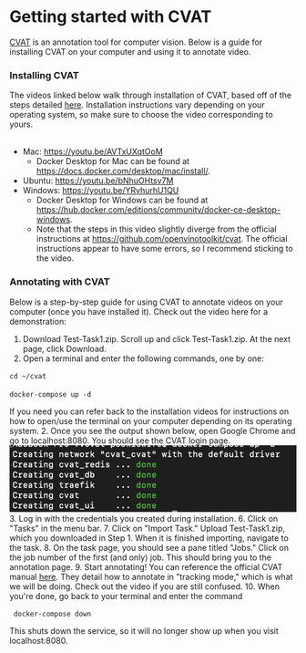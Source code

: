 # Getting started with CVAT 

[CVAT](https://github.com/openvinotoolkit/cvat) is an annotation tool for computer vision. Below is a guide for installing CVAT on your computer and using it to annotate video. 

### Installing CVAT
The videos linked below walk through installation of CVAT, based off of the steps detailed [here](https://github.com/openvinotoolkit/cvat). Installation instructions vary depending on your operating system, so make sure to choose the video corresponding to yours. 
<br>
<br>

* Mac: https://youtu.be/AVTxUXqtOoM
  - Docker Desktop for Mac can be found at https://docs.docker.com/desktop/mac/install/. 
* Ubuntu: https://youtu.be/bNhuOHtsv7M
* Windows: https://youtu.be/YRvhurhU1QU
  - Docker Desktop for Windows can be found at https://hub.docker.com/editions/community/docker-ce-desktop-windows.
  - Note that the steps in this video slightly diverge from the official instructions at https://github.com/openvinotoolkit/cvat. The official instructions appear to have some errors, so I recommend sticking to the video. 


### Annotating with CVAT
Below is a step-by-step guide for using CVAT to annotate videos on your computer (once you have installed it). Check out the video here for a demonstration:

1. Download Test-Task1.zip. Scroll up and click Test-Task1.zip. At the next page, click Download.
2. Open a terminal and enter the following commands, one by one:
  ```
  cd ~/cvat
  
  docker-compose up -d
  ```
  If you need you can refer back to the installation videos for instructions on how to open/use the terminal on your computer depending on its operating system. 
2. Once you see the output shown below, open Google Chrome and go to localhost:8080. You should see the CVAT login page. 
![CVAT Ready](/cvat//assets/cvat-ready.png)
3. Log in with the credentials you created during installation. 
6. Click on "Tasks" in the menu bar. 
7. Click on "Import Task." Upload Test-Task1.zip, which you downloaded in Step 1. When it is finished importing, navigate to the task.
8. On the task page, you should see a pane titled "Jobs." Click on the job number of the first (and only) job. This should bring you to the annotation page.
9. Start annotating! You can reference the official CVAT manual [here](https://openvinotoolkit.github.io/cvat/docs/manual/basics/track-mode-basics/). They detail how to annotate in "tracking mode," which is what we will be doing. Check out the video if you are still confused. 
10. When you're done, go back to your terminal and enter the command
 ```
  docker-compose down
  ```
  This shuts down the service, so it will no longer show up when you visit localhost:8080. 


